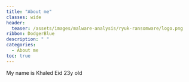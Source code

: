 ```yaml
---
title: "About me"
classes: wide
header:
  teaser: /assets/images/malware-analysis/ryuk-ransomware/logo.png
ribbon: DodgerBlue
description: " "
categories:
  - About me
toc: true
---
```

My name is Khaled Eid
23y old
